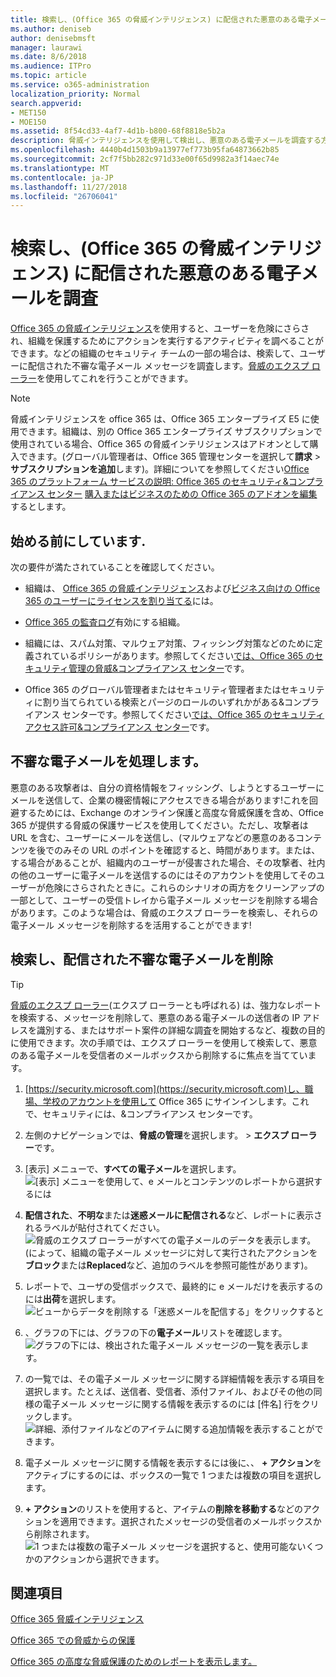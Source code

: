 ```yaml
---
title: 検索し、(Office 365 の脅威インテリジェンス) に配信された悪意のある電子メールを調査
ms.author: deniseb
author: denisebmsft
manager: laurawi
ms.date: 8/6/2018
ms.audience: ITPro
ms.topic: article
ms.service: o365-administration
localization_priority: Normal
search.appverid:
- MET150
- MOE150
ms.assetid: 8f54cd33-4af7-4d1b-b800-68f8818e5b2a
description: 脅威インテリジェンスを使用して検出し、悪意のある電子メールを調査する方法について説明します。
ms.openlocfilehash: 4440b4d1503b9a13977ef773b95fa64873662b85
ms.sourcegitcommit: 2cf7f5bb282c971d33e00f65d9982a3f14aec74e
ms.translationtype: MT
ms.contentlocale: ja-JP
ms.lasthandoff: 11/27/2018
ms.locfileid: "26706041"
---
```

# <a name="find-and-investigate-malicious-email-that-was-delivered-office-365-threat-intelligence"></a>検索し、(Office 365 の脅威インテリジェンス) に配信された悪意のある電子メールを調査

[Office 365 の脅威インテリジェンス](office-365-ti.md)を使用すると、ユーザーを危険にさらされ、組織を保護するためにアクションを実行するアクティビティを調べることができます。などの組織のセキュリティ チームの一部の場合は、検索して、ユーザーに配信された不審な電子メール メッセージを調査します。[脅威のエクスプ ローラー](get-started-with-ti.md#threat-explorer)を使用してこれを行うことができます。
  
> [!NOTE]
> 脅威インテリジェンスを office 365 は、Office 365 エンタープライズ E5 に使用できます。組織は、別の Office 365 エンタープライズ サブスクリプションで使用されている場合、Office 365 の脅威インテリジェンスはアドオンとして購入できます。(グローバル管理者は、Office 365 管理センターを選択して**請求** \> **サブスクリプションを追加**します)。詳細についてを参照してください[Office 365 のプラットフォーム サービスの説明: Office 365 のセキュリティ&amp;コンプライアンス センター](https://technet.microsoft.com/en-us/library/dn933793.aspx) [購入またはビジネスのための Office 365 のアドオンを編集](https://support.office.com/article/4e7b57d6-b93b-457d-aecd-0ea58bff07a6)するとします。 
  
## <a name="before-you-begin"></a>始める前にしています.

次の要件が満たされていることを確認してください。
  
- 組織は、 [Office 365 の脅威インテリジェンス](office-365-ti.md)および[ビジネス向けの Office 365 のユーザーにライセンスを割り当てる](https://support.office.com/article/997596b5-4173-4627-b915-36abac6786dc)には。
    
- [Office 365 の監査ログ](turn-audit-log-search-on-or-off.md)有効にする組織。 
    
- 組織には、スパム対策、マルウェア対策、フィッシング対策などのために定義されているポリシーがあります。参照してください[では、Office 365 のセキュリティ管理の脅威&amp;コンプライアンス センター](threat-management.md)です。
    
- Office 365 のグローバル管理者またはセキュリティ管理者またはセキュリティに割り当てられている検索とパージのロールのいずれかがある&amp;コンプライアンス センターです。参照してください[では、Office 365 のセキュリティ アクセス許可&amp;コンプライアンス センター](permissions-in-the-security-and-compliance-center.md)です。
    
## <a name="dealing-with-suspicious-emails"></a>不審な電子メールを処理します。

悪意のある攻撃者は、自分の資格情報をフィッシング、しようとするユーザーにメールを送信して、企業の機密情報にアクセスできる場合があります!これを回避するためには、Exchange のオンライン保護と高度な脅威保護を含め、Office 365 が提供する脅威の保護サービスを使用してください。ただし、攻撃者は URL を含む、ユーザーにメールを送信し、(マルウェアなどの悪意のあるコンテンツを後でのみその URL のポイントを確認すると、時間があります。または、する場合があることが、組織内のユーザーが侵害された場合、その攻撃者、社内の他のユーザーに電子メールを送信するのにはそのアカウントを使用してそのユーザーが危険にさらされたときに。これらのシナリオの両方をクリーンアップの一部として、ユーザーの受信トレイから電子メール メッセージを削除する場合があります。このような場合は、脅威のエクスプ ローラーを検索し、それらの電子メール メッセージを削除するを活用することができます!
  
## <a name="find-and-delete-suspicious-email-that-was-delivered"></a>検索し、配信された不審な電子メールを削除

> [!TIP]
> [脅威のエクスプ ローラー](get-started-with-ti.md#threat-explorer)(エクスプ ローラーとも呼ばれる) は、強力なレポートを検索する、メッセージを削除して、悪意のある電子メールの送信者の IP アドレスを識別する、またはサポート案件の詳細な調査を開始するなど、複数の目的に使用できます。次の手順では、エクスプ ローラーを使用して検索して、悪意のある電子メールを受信者のメールボックスから削除するに焦点を当てています。 
  
1. [https://security.microsoft.com](https://security.microsoft.com)し、職場、学校のアカウントを使用して Office 365 にサインインします。これで、セキュリティには、&amp;コンプライアンス センターです。 
    
2. 左側のナビゲーションでは、**脅威の管理**を選択します。 \> **エクスプ ローラー**です。
    
3. [表示] メニューで、**すべての電子メール**を選択します。<br/>![[表示] メニューを使用して、e メールとコンテンツのレポートから選択するには](media/d39013ff-93b6-42f6-bee5-628895c251c2.png)
  
4. **配信された**、**不明な**または**迷惑メールに配信される**など、レポートに表示されるラベルが貼付されてください。<br/>![脅威のエクスプ ローラーがすべての電子メールのデータを表示します。](media/208826ed-a85e-446f-b276-b5fdc312fbcb.png)<br/>(によって、組織の電子メール メッセージに対して実行されたアクションを**ブロック**または**Replaced**など、追加のラベルを参照可能性があります)。
    
5. レポートで、ユーザの受信ボックスで、最終的に e メールだけを表示するのには**出荷**を選択します。<br/>![ビューからデータを削除する「迷惑メールを配信する」をクリックすると](media/e6fb2e47-461e-4f6f-8c65-c331bd858758.png)
  
6. 、グラフの下には、グラフの下の**電子メール**リストを確認します。<br/>![グラフの下には、検出された電子メール メッセージの一覧を表示します。](media/dfb60590-1236-499d-97da-86c68621e2bc.png)
  
7. の一覧では、その電子メール メッセージに関する詳細情報を表示する項目を選択します。たとえば、送信者、受信者、添付ファイル、およびその他の同様の電子メール メッセージに関する情報を表示するのには [件名] 行をクリックします。<br/>![詳細、添付ファイルなどのアイテムに関する追加情報を表示することができます。](media/5a5707c3-d62a-4610-ae7b-900fff8708b2.png)
  
8. 電子メール メッセージに関する情報を表示するには後に、、 **+ アクション**をアクティブにするのには、ボックスの一覧で 1 つまたは複数の項目を選択します。
    
9. **+ アクション**のリストを使用すると、アイテムの**削除を移動する**などのアクションを適用できます。選択されたメッセージの受信者のメールボックスから削除されます。<br/>![1 つまたは複数の電子メール メッセージを選択すると、使用可能ないくつかのアクションから選択できます。](media/ef12e10c-60a7-4f66-8f76-68d77ae26de1.png)
  
## <a name="related-topics"></a>関連項目

[Office 365 脅威インテリジェンス](office-365-ti.md)
  
[Office 365 での脅威からの保護](protect-against-threats.md)
  
[Office 365 の高度な脅威保護のためのレポートを表示します。](view-reports-for-atp.md)
  

